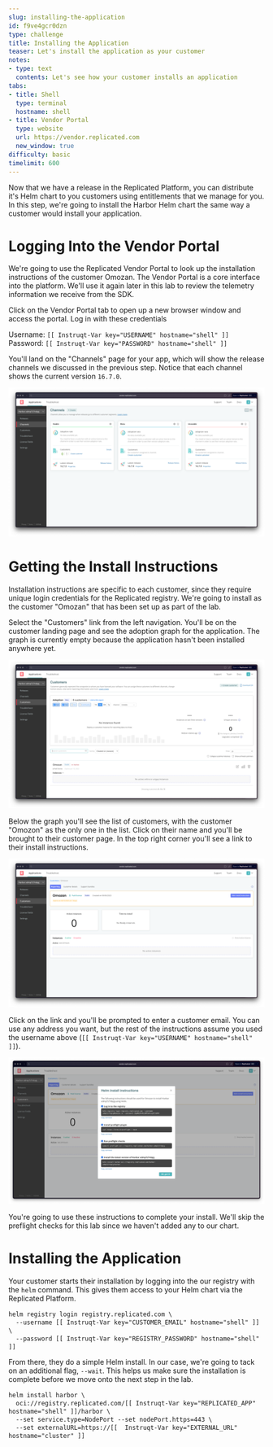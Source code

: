 ```yaml
---
slug: installing-the-application
id: f9ve4gcr0dzn
type: challenge
title: Installing the Application
teaser: Let's install the application as your customer
notes:
- type: text
  contents: Let's see how your customer installs an application
tabs:
- title: Shell
  type: terminal
  hostname: shell
- title: Vendor Portal
  type: website
  url: https://vendor.replicated.com
  new_window: true
difficulty: basic
timelimit: 600
---
```


Now that we have a release in the Replicated Platform, you can
distribute it's Helm chart to you customers using entitlements
that we manage for you. In this step, we're going to install the
Harbor Helm chart the same way a customer would install your
application.

Logging Into the Vendor Portal
==============================

We're going to use the Replicated Vendor Portal to look up the
installation instructions of the customer Omozan. The Vendor
Portal is a core interface into the platform. We'll use it again
later in this lab to review the telemetry information we receive
from the SDK.

Click on the Vendor Portal tab to open up a new browser window and
access the portal. Log in with these credentials

Username: `[[ Instruqt-Var key="USERNAME" hostname="shell" ]]`<br/>
Password: `[[ Instruqt-Var key="PASSWORD" hostname="shell" ]]`

You'll land on the "Channels" page for your app, which will show
the release channels we discussed in the previous step. Notice that
each channel shows the current version `16.7.0`.

![Vendor Portal Release Channels](../assets/vendor-portal-landing.png)


Getting the Install Instructions
================================

Installation instructions are specific to each customer, since they
require unique login credentials for the Replicated registry. We're
going to install as the customer "Omozan" that has been set up as
part of the lab.

Select the "Customers" link from the left navigation. You'll be on
the customer landing page and see the adoption graph for the application.
The graph is currently empty because the application hasn't been
installed anywhere yet.

![Customers Landing Page](../assets/customers-page.png)

Below the graph you'll see the list of customers, with the customer
"Omozon" as the only one in the list. Click on their name and you'll
be brought to their customer page. In the top right corner you'll
see a link to their install instructions.

![Customers Landing Page](../assets/single-customer-page.png)

Click on the link and you'll be prompted to enter a customer
email. You can use any address you want, but the rest of the
instructions assume you used the username above
(`[[ Instruqt-Var key="USERNAME" hostname="shell" ]]`).

![Install Instructions](../assets/helm-install-instructions.png)

You're going to use these instructions to complete your install.
We'll skip the preflight checks for this lab since we haven't
added any to our chart.

Installing the Application
==========================

Your customer starts their installation by logging into the
our registry with the `helm` command. This gives them access
to your Helm chart via the Replicated Platform.

```
helm registry login registry.replicated.com \
  --username [[ Instruqt-Var key="CUSTOMER_EMAIL" hostname="shell" ]] \
  --password [[ Instruqt-Var key="REGISTRY_PASSWORD" hostname="shell" ]]
```

From there, they do a simple Helm install. In our case, we're going to
tack on an additional flag, `--wait`. This helps us make sure the
installation is complete before we move onto the next step in the lab.

```
helm install harbor \
  oci://registry.replicated.com/[[ Instruqt-Var key="REPLICATED_APP" hostname="shell" ]]/harbor \
  --set service.type=NodePort --set nodePort.https=443 \
  --set externalURL=https://[[  Instruqt-Var key="EXTERNAL_URL" hostname="cluster" ]]
```
